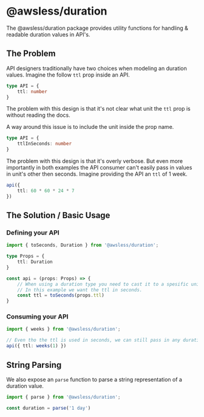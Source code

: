 
# @awsless/duration

The @awsless/duration package provides utility functions for handling & readable duration values in API's.

## The Problem

API designers traditionally have two choices when modeling an duration values.
Imagine the follow `ttl` prop inside an API.

```ts
type API = {
	ttl: number
}
```

The problem with this design is that it's not clear what unit the `ttl` prop is without reading the docs.

A way around this issue is to include the unit inside the prop name.

```ts
type API = {
	ttlInSeconds: number
}
```

The problem with this design is that it's overly verbose.
But even more importantly in both examples the API consumer can't easily pass in values in unit's other then seconds.
Imagine providing the API an `ttl` of 1 week.

```ts
api({
	ttl: 60 * 60 * 24 * 7
})
```

## The Solution / Basic Usage

### Defining your API

```ts
import { toSeconds, Duration } from '@awsless/duration';

type Props = {
	ttl: Duration
}

const api = (props: Props) => {
	// When using a duration type you need to cast it to a spesific unit.
	// In this example we want the ttl in seconds.
	const ttl = toSeconds(props.ttl)
}
```

### Consuming your API

```ts
import { weeks } from '@awsless/duration';

// Even tho the ttl is used in seconds, we can still pass in any duration unit we want.
api({ ttl: weeks(1) })
```

## String Parsing

We also expose an `parse` function to parse a string representation of a duration value.

```ts
import { parse } from '@awsless/duration';

const duration = parse('1 day')
```
